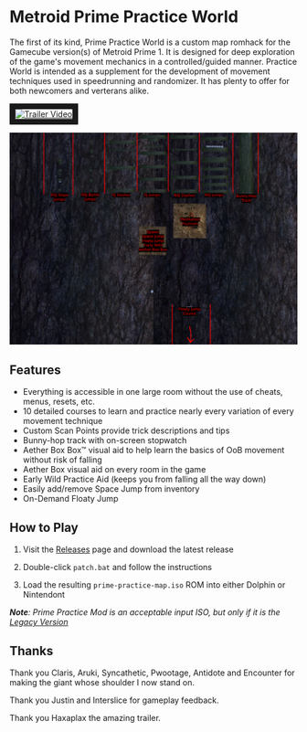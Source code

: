 # Metroid Prime Practice World

The first of its kind, Prime Practice World is a custom map romhack for the Gamecube version(s) of Metroid Prime 1. It is designed for deep exploration of the game's movement mechanics in a controlled/guided manner. Practice World is intended as a supplement for the development of movement techniques used in speedrunning and randomizer. It has plenty to offer for both newcomers and verterans alike.

<a href="http://www.youtube.com/watch?feature=player_embedded&v=2Ds1bzPnsZI" target="_blank">
 <img src="http://img.youtube.com/vi/2Ds1bzPnsZI/mqdefault.jpg" alt="Trailer Video" width="480" height="360" border="10" />
</a>

![img01](/img/img01.png)

## Features

- Everything is accessible in one large room without the use of cheats, menus, resets, etc.
- 10 detailed courses to learn and practice nearly every variation of every movement technique
- Custom Scan Points provide trick descriptions and tips
- Bunny-hop track with on-screen stopwatch
- Aether Box Box™ visual aid to help learn the basics of OoB movement without risk of falling
- Aether Box visual aid on every room in the game
- Early Wild Practice Aid (keeps you from falling all the way down)
- Easily add/remove Space Jump from inventory
- On-Demand Floaty Jump

## How to Play

1) Visit the [Releases](https://github.com/toasterparty/prime-practice-world/releases) page and download the latest release

2) Double-click `patch.bat` and follow the instructions

3) Load the resulting `prime-practice-map.iso` ROM into either Dolphin or Nintendont

***Note**: Prime Practice Mod is an acceptable input ISO, but only if it is the [Legacy Version](https://practice.metroidprime.run)*

## Thanks

Thank you Claris, Aruki, Syncathetic, Pwootage, Antidote and Encounter for making the giant whose shoulder I now stand on.

Thank you Justin and Interslice for gameplay feedback.

Thank you Haxaplax the amazing trailer.

